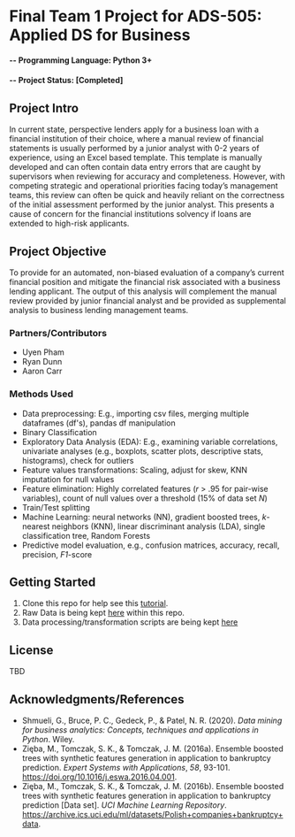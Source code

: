 # Final Team 1 Project for ADS-505: Applied DS for Business

#### -- Programming Language: Python 3+
#### -- Project Status: [Completed]

## Project Intro
In current state, perspective lenders apply for a business loan with a financial institution of their choice, where a manual review of financial statements is usually performed by a junior analyst with 0-2 years of experience, using an Excel based template. This template is manually developed and can often contain data entry errors that are caught by supervisors when reviewing for accuracy and completeness. However, with competing strategic and operational priorities facing today’s management teams, this review can often be quick and heavily reliant on the correctness of the initial assessment performed by the junior analyst. This presents a cause of concern for the financial institutions solvency if loans are extended to high-risk applicants. 

## Project Objective
To provide for an automated, non-biased evaluation of a company’s current financial position and mitigate the financial risk associated with a business lending applicant. The output of this analysis will complement the manual review provided by junior financial analyst and be provided as supplemental analysis to business lending management teams. 

### Partners/Contributors
* Uyen Pham
* Ryan Dunn
* Aaron Carr

### Methods Used
* Data preprocessing: E.g., importing csv files, merging multiple dataframes (df's), pandas df manipulation
* Binary Classification
* Exploratory Data Analysis (EDA): E.g., examining variable correlations, univariate analyses (e.g., boxplots, scatter plots, descriptive stats, histograms), check for outliers
* Feature values transformations: Scaling, adjust for skew, KNN imputation for null values
* Feature elimination: Highly correlated features (*r* > .95 for pair-wise variables), count of null values over a threshold (15% of data set *N*)
* Train/Test splitting
* Machine Learning: neural networks (NN), gradient boosted trees, *k*-nearest neighbors (KNN), linear discriminant analysis (LDA), single classification tree, Random Forests
* Predictive model evaluation, e.g., confusion matrices, accuracy, recall, precision, *F1*-score

## Getting Started
1. Clone this repo for help see this [tutorial](https://help.github.com/articles/cloning-a-repository/).
2. Raw Data is being kept [here](data) within this repo.
3. Data processing/transformation scripts are being kept [here](notebooks)

## License
TBD

## Acknowledgments/References
* Shmueli, G., Bruce, P. C., Gedeck, P., & Patel, N. R. (2020). *Data mining for business analytics: Concepts, techniques and applications in Python*. Wiley.
* Zięba, M., Tomczak, S. K., & Tomczak, J. M. (2016a). Ensemble boosted trees with synthetic features generation in application to bankruptcy prediction. *Expert Systems with Applications*, *58*, 93-101. https://doi.org/10.1016/j.eswa.2016.04.001.
* Zięba, M., Tomczak, S. K., & Tomczak, J. M. (2016b). Ensemble boosted trees with synthetic features generation in application to bankruptcy prediction [Data set]. *UCI Machine Learning Repository*. https://archive.ics.uci.edu/ml/datasets/Polish+companies+bankruptcy+data.
